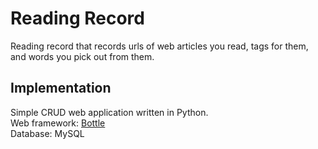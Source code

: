 # Reading Record
Reading record that records urls of web articles you read, tags for them, and words you pick out from them.

## Implementation
Simple CRUD web application written in Python.  
Web framework: [Bottle](https://bottlepy.org/docs/dev/)  
Database: MySQL

